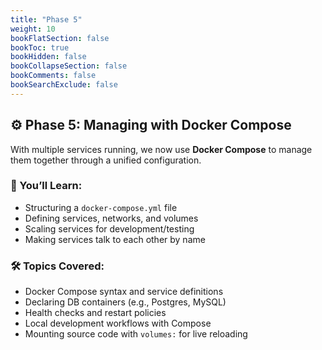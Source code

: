 ```yaml
---
title: "Phase 5"
weight: 10
bookFlatSection: false
bookToc: true
bookHidden: false
bookCollapseSection: false
bookComments: false
bookSearchExclude: false
---
```


## ⚙️ Phase 5: Managing with Docker Compose

With multiple services running, we now use **Docker Compose** to manage them together through a unified configuration.

### 🎯 You’ll Learn:
- Structuring a `docker-compose.yml` file
- Defining services, networks, and volumes
- Scaling services for development/testing
- Making services talk to each other by name

### 🛠 Topics Covered:
- Docker Compose syntax and service definitions
- Declaring DB containers (e.g., Postgres, MySQL)
- Health checks and restart policies
- Local development workflows with Compose
- Mounting source code with `volumes:` for live reloading



